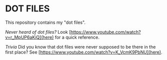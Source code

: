 DOT FILES
==

This repository contains my "dot files".

_Never heard of dot files?_ Look [https://www.youtube.com/watch?v=r_MpUP6aKiQ](here) for a quick reference.

_Trivia_
Did you know that dot files were never supposed to be there in the first place?
See [https://www.youtube.com/watch?v=K_VcmK9PbNU](here).
